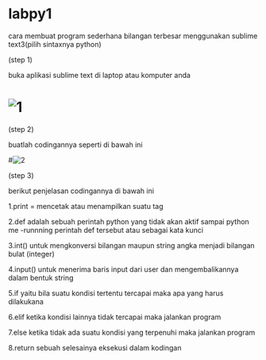 # labpy1
cara membuat program sederhana bilangan terbesar menggunakan sublime text3(pilih sintaxnya python)

(step 1)

buka aplikasi sublime text di laptop atau komputer anda
# ![1](https://user-images.githubusercontent.com/46584196/52323938-b91ce500-2a11-11e9-937a-ed49ff2d0327.png)

(step 2)

buatlah codingannya seperti di bawah ini

#![2](https://user-images.githubusercontent.com/46584196/52325256-fc2d8700-2a16-11e9-9a6d-800e8f59613e.png)


(step 3)

berikut penjelasan codingannya di bawah ini


1.print = mencetak atau menampilkan suatu tag 


2.def adalah sebuah perintah python yang tidak akan aktif sampai python me -runnning perintah def tersebut atau sebagai kata kunci
 
 
3.int() untuk mengkonversi bilangan maupun string angka menjadi bilangan bulat (integer)


4.input() untuk menerima baris input dari user dan mengembalikannya dalam bentuk string


5.if  yaitu bila suatu kondisi tertentu tercapai maka apa yang harus dilakukana

6.elif ketika kondisi lainnya tidak tercapai maka jalankan program

7.else ketika tidak ada suatu kondisi yang terpenuhi maka jalankan program
 
8.return sebuah selesainya eksekusi dalam kodingan








